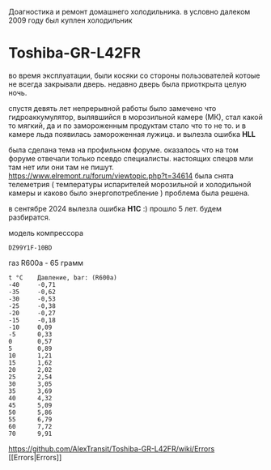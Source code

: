 Доагностика и ремонт домашнего холодильника.
в условно далеком 2009 году был куплен холодильник
# Toshiba-GR-L42FR
во время эксплуатации, были косяки со стороны пользователей котоые не всегда закрывали дверь. недавно дверь была приоткрыта целую ночь.

спустя девять лет непрерывной работы было замечено что гидроаккумулятор, вылявшийся в морозильной камере (МК), стал какой то мягкий, да и по замороженным продуктам стало что то не то. и в камере льда появилась замороженная лужица.
и вылезла ошибка 
**HLL**

была сделана тема на профильном форуме. оказалось что на том форуме отвечали только псевдо специалисты. настоящих спецов мли там нет или они там не пишут.
https://www.elremont.ru/forum/viewtopic.php?t=34614
была снята телеметрия ( температуры испарителей морозильной и холодильной камеры и каково было энергопотребление )
проблема была решена.

в сентябре 2024 вылезла ошибка **H1C** :) прошло 5 лет. будем разбиратся. 

модель компрессора
```
DZ99Y1F-10BD
```
газ R600a - 65 грамм
```
t °C  	Давление, bar: (R600a)
-40		-0,71
-35		-0,62
-30		-0,53
-25		-0,38
-20		-0,27
-15		-0,18
-10		0,09
-5		0,33
0		0,57
5		0,89
10		1,21
15		1,62
20		2,02
25		2,54
30		3,05
35		3,69
40		4,32
45		5,09
50		5,86
55		6,79
60		7,72
70		9,91
```

https://github.com/AlexTransit/Toshiba-GR-L42FR/wiki/Errors
[[Errors|Errors]]

